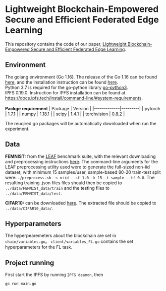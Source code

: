 # Lightweight Blockchain-Empowered Secure and Efficient Federated Edge Learning
This repository contains the code of our paper, <a href="https://ieeexplore.ieee.org/abstract/document/10177803">Lightweight Blockchain-Empowered Secure and Efficient Federated Edge Learning</a>.

## Environment
The golang environment (Go 1.16). The release of the Go 1.16 can be found <a href="https://go.dev/dl/">here</a>, and the installation instruction can be found <a href="https://go.dev/doc/install">here</a>.
<br>
Python 3.7 is required for the go-python library <a href="https://github.com/DataDog/go-python3"> go-python3</a>.
<br>
IPFS 0.19.0. Instruction for IPFS installation can be found at <a href="https://docs.ipfs.tech/install/command-line/#system-requirements">https://docs.ipfs.tech/install/command-line/#system-requirements</a>.<br><br>
<b>Packge requirement</b>
| Package     | Version |
|-------------|---------|
| pytorch     | 1.7.1   |
| numpy       | 1.18.1  |
| scipy       | 1.4.1   |
| torchvision | 0.8.2   |

The reuqired go packages will be automatically downloaded when run the experiment.


## Data
<b>FEMNIST:</b> from the <a href="https://leaf.cmu.edu/">LEAF</a> benchmark suite, with the relevant downloading and preprocessing instructions <a href="https://github.com/TalwalkarLab/leaf/tree/master/data/femnist">here</a>. The command-line arguments for the LEAF preprocessing utility used were to generate the full-sized non-iid dataset, with minimum 15 samples/user, sample-based 80-20 train-test split were: ```./preprocess.sh -s niid --sf 1.0 -k 15 -t sample --tf 0.8```. The resulting training .json files files should then be copied to ```../data/FEMNIST_data/train``` and the testing files to ```../data/FEMNIST_data/test```.<br>

<b>CIFAR10:</b> can be downloaded <a href="https://www.cs.toronto.edu/~kriz/cifar.html">here</a>. The extracted file should be copied to ```../data/CIFAR10_data/```.

## Hyperparameters
The hyperpearemeters about the blockchain are set in ```chain/variables.go```。 ```client/variables_FL.go``` contains the set hyperparameters for the FL task.

## Project running
First start the IPFS by running ```IPFS deamon```, then
```
go run main.go
```

